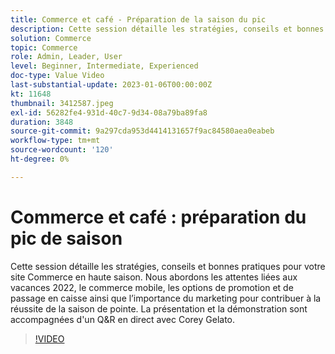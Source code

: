 ```yaml
---
title: Commerce et café - Préparation de la saison du pic
description: Cette session détaille les stratégies, conseils et bonnes pratiques pour votre site Commerce en haute saison. Nous abordons les attentes liées aux vacances 2022, le commerce mobile, les options de promotion et de passage en caisse ainsi que l’importance du marketing pour contribuer à la réussite de la saison de pointe. La présentation et la démonstration sont accompagnées d'un Q&R en direct avec Corey Gelato.
solution: Commerce
topic: Commerce
role: Admin, Leader, User
level: Beginner, Intermediate, Experienced
doc-type: Value Video
last-substantial-update: 2023-01-06T00:00:00Z
kt: 11648
thumbnail: 3412587.jpeg
exl-id: 56282fe4-931d-40c7-9d34-08a79ba89fa8
duration: 3848
source-git-commit: 9a297cda953d4414131657f9ac84580aea0eabeb
workflow-type: tm+mt
source-wordcount: '120'
ht-degree: 0%

---
```


# Commerce et café : préparation du pic de saison

Cette session détaille les stratégies, conseils et bonnes pratiques pour votre site Commerce en haute saison. Nous abordons les attentes liées aux vacances 2022, le commerce mobile, les options de promotion et de passage en caisse ainsi que l’importance du marketing pour contribuer à la réussite de la saison de pointe. La présentation et la démonstration sont accompagnées d&#39;un Q&amp;R en direct avec Corey Gelato.

>[!VIDEO](https://video.tv.adobe.com/v/3412587/?quality=12&learn=on)
